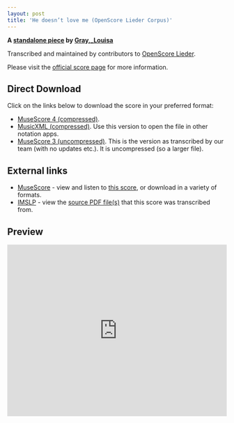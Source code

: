 ```yaml
---
layout: post
title: 'He doesn’t love me (OpenScore Lieder Corpus)'
---
```


__A [standalone piece](https://fourscoreandmore.org/openscore/lieder/Gray%2C_Louisa/_/) by [Gray,_Louisa](https://fourscoreandmore.org/openscore/lieder/Gray%2C_Louisa)__

Transcribed and maintained by contributors to [OpenScore Lieder].

Please visit the [official score page] for more information.

[official score page]: https://musescore.com/openscore-lieder-corpus/scores/6617779
[OpenScore Lieder]: https://musescore.com/openscore-lieder-corpus

## Direct Download

Click on the links below to download the score in your preferred format:
- [MuseScore 4 (compressed)](https://fourscoreandmore.org/openscore/lieder/Gray%2C_Louisa/_/He_doesn%E2%80%99t_love_me.mscz).
- [MusicXML (compressed)](https://fourscoreandmore.org/openscore/lieder/Gray%2C_Louisa/_/He_doesn%E2%80%99t_love_me.mxl). Use this version to open the file in other notation apps.
- [MuseScore 3 (uncompressed)](https://raw.githubusercontent.com/OpenScore/Lieder/refs/heads/main/scores/Gray%2C_Louisa/_/He_doesn%E2%80%99t_love_me/lc6617779.mscx). This is the version as transcribed by our team (with no updates etc.). It is uncompressed (so a larger file).

## External links

- [MuseScore] - view and listen to [this score][MuseScore], or download in a variety of formats.
- [IMSLP] - view the [source PDF file(s)][IMSLP] that this score was transcribed from.

[MuseScore]: https://musescore.com/score/6617779
[IMSLP]: https://imslp.org/wiki/Special:ReverseLookup/286659

## Preview

<iframe width="100%" height="394" src="https://musescore.com/openscore-lieder-corpus/scores/6617779/embed" frameborder="0" allowfullscreen allow="autoplay; fullscreen"></iframe>
